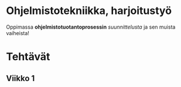 # Ohjelmistotekniikka, harjoitustyö
Oppimassa **ohjelmistotuotantoprosessin** *suunnittelusta* ja sen muista vaiheista!
# Tehtävät

## Viikko 1
